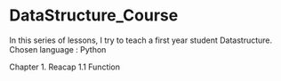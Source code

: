 # DataStructure_Course

In this series of lessons, I try to teach a first year student Datastructure.
Chosen language : Python

Chapter 1. Reacap
        1.1 Function
